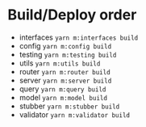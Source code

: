 # Build/Deploy order

- interfaces `yarn m:interfaces build`
- config `yarn m:config build`
- testing `yarn m:testing build`
- utils `yarn m:utils build`
- router `yarn m:router build`
- server `yarn m:server build`
- query `yarn m:query build`
- model `yarn m:model build`
- stubber `yarn m:stubber build`
- validator `yarn m:validator build`